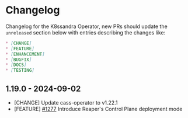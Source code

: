 # Changelog

Changelog for the K8ssandra Operator, new PRs should update the `unreleased` section below with entries describing the changes like:

```markdown
* [CHANGE]
* [FEATURE]
* [ENHANCEMENT]
* [BUGFIX]
* [DOCS]
* [TESTING]
```
## 1.19.0 - 2024-09-02

* [CHANGE] Update cass-operator to v1.22.1
* [FEATURE] [#1277](https://github.com/k8ssandra/k8ssandra-operator/issues/1277) Introduce Reaper's Control Plane deployment mode
